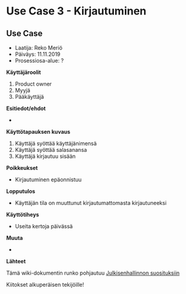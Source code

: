 # Use Case 3 - Kirjautuminen

## Use Case 

* Laatija: Reko Meriö   
* Päiväys: 11.11.2019
* Prosessiosa-alue: ?
	
**Käyttäjäroolit**	

1. Product owner
2. Myyjä
3. Pääkäyttäjä

**Esitiedot/ehdot**	

*

**Käyttötapauksen kuvaus**

 1. Käyttäjä syöttää käyttäjänimensä
 2. Käyttäjä syöttää salasanansa
 3. Käyttäjä kirjautuu sisään 

**Poikkeukset**
 
* Kirjautuminen epäonnistuu
	
**Lopputulos**	

* Käyttäjän tila on muuttunut kirjautumattomasta kirjautuneeksi

**Käyttötiheys** 

* Useita kertoja päivässä

**Muuta**	

* 

**Lähteet**

Tämä wiki-dokumentin runko pohjautuu [Julkisenhallinnon suosituksiin](http://www.jhs-suositukset.fi/web/guest/jhs/recommendations/173)

Kiitokset alkuperäisen tekijöille!


